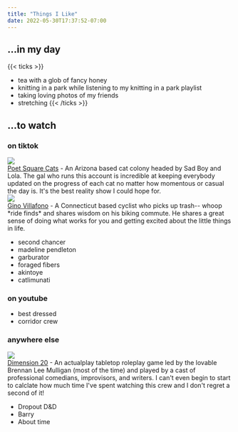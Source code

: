 ```yaml
---
title: "Things I Like"
date: 2022-05-30T17:37:52-07:00
---
```



## ...in my day
{{< ticks >}}
* tea with a glob of fancy honey
* knitting in a park while listening to my knitting in a park playlist
* taking loving photos of my friends
* stretching
{{< /ticks >}}


## ...to watch

### on tiktok

<div class="row">
  <div class="column pic-column">
    <img class="til-image" src="https://c10.patreonusercontent.com/4/patreon-media/p/campaign/6961252/7e8d829da8df4d81b92feec8b0ce17b7/eyJ3IjoyMDB9/1.jpg?token-time=2145916800&token-hash=S_LHUirUB9U56sWfgnkA3U6KHLfakkBE0hzSVFXIal0%3D"/>
  </div>
  <div class="column descr-column">
    <a href="https://www.tiktok.com/@poetssquarecats">Poet Square Cats</a> - An Arizona based cat colony headed by Sad Boy and Lola. The gal who runs this account is incredible at keeping everybody updated on the progress of each cat no matter how momentous or casual the day is. It's the best reality show I could hope for.
  </div>
</div>
<div class="row">
  <div class="column">
    <img class="til-image" src="https://p19-sign.tiktokcdn-us.com/tos-useast5-p-0068-tx/10a684ae78344283af239b2ee0a8728c_1652648204~tplv-dmt-logom:tos-useast5-p-0000-tx/5e5daadffc09475da2487bb1f212a76f.image?x-expires=1654041600&x-signature=8srDkyiBE0i3laReDWfAFF5evH4%3D"/>
  </div>
  <div class="column descr-column">
    <a href="https://www.tiktok.com/t/ZTd7bXfRL/">Gino Villafono</a> - A Connecticut based cyclist who picks up trash-- whoop *ride finds* and shares wisdom on his biking commute. He shares a great sense of doing what works for you and getting excited about the little things in life.
  </div>
</div>

- second chancer
- madeline pendleton
- garburator
- foraged fibers
- akintoye
- catlimunati


### on youtube

- best dressed
- corridor crew


### anywhere else

<div class="row">
  <div class="column">
    <img class="til-image" src="https://is2-ssl.mzstatic.com/image/thumb/Podcasts124/v4/f6/e9/8e/f6e98e5a-f063-bf54-a8fd-01037a88eab7/mza_12399445947373767297.jpg/1200x1200bb.jpg"/>
  </div>
  <div class="column descr-column">
    <a href="https://twitter.com/dimension20show">Dimension 20</a> - An actualplay tabletop roleplay game led by the lovable Brennan Lee Mulligan (most of the time) and played by a cast of professional comedians, improvisors, and writers. I can't even begin to start to calclate how much time I've spent watching this crew and I don't regret a second of it!
  </div>
</div>

- Dropout D&D
- Barry
- About time
